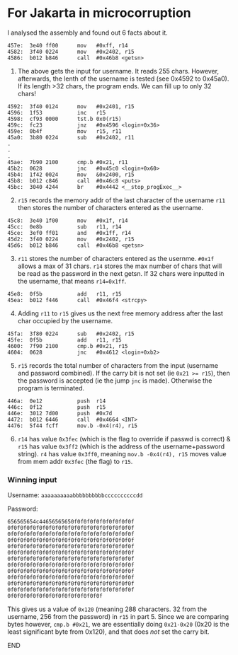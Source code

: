 # For Jakarta in microcorruption

I analysed the assembly and found out 6 facts about it.
```
457e:  3e40 ff00      mov	#0xff, r14
4582:  3f40 0224      mov	#0x2402, r15
4586:  b012 b846      call	#0x46b8 <getsn>
```
1) The above gets the input for username. It reads 255 chars. However, afterwards, the lenth of the username is tested (see 0x4592 to 0x45a0). If its length >32 chars, the program ends. We can fill up to only 32 chars!
```
4592:  3f40 0124      mov	#0x2401, r15
4596:  1f53           inc	r15
4598:  cf93 0000      tst.b	0x0(r15)
459c:  fc23           jnz	#0x4596 <login+0x36>
459e:  0b4f           mov	r15, r11
45a0:  3b80 0224      sub	#0x2402, r11
.
.
.
45ae:  7b90 2100      cmp.b	#0x21, r11
45b2:  0628           jnc	#0x45c0 <login+0x60>
45b4:  1f42 0024      mov	&0x2400, r15
45b8:  b012 c846      call	#0x46c8 <puts>
45bc:  3040 4244      br	#0x4442 <__stop_progExec__>
```
2) `r15` records the memory addr of the last character of the username
`r11` then stores the number of characters entered as the username.
```
45c8:  3e40 1f00      mov	#0x1f, r14
45cc:  0e8b           sub	r11, r14
45ce:  3ef0 ff01      and	#0x1ff, r14
45d2:  3f40 0224      mov	#0x2402, r15
45d6:  b012 b846      call	#0x46b8 <getsn>
```
3) `r11` stores the number of characters entered as the usernme. `#0x1f` allows a max of 31 chars. `r14` stores the max number of chars that will be read as the password in the next getsn.
If 32 chars were inputted in the username, that means `r14=0x1ff`.
```
45e8:  0f5b           add	r11, r15
45ea:  b012 f446      call	#0x46f4 <strcpy>
```
4) Adding `r11` to `r15` gives us the next free memory address after the last char occupied by the username.
```
45fa:  3f80 0224      sub	#0x2402, r15
45fe:  0f5b           add	r11, r15
4600:  7f90 2100      cmp.b	#0x21, r15
4604:  0628           jnc	#0x4612 <login+0xb2>
```
5) `r15` records the total number of characters from the input (username and password combined). If the carry bit is not set (ie `0x21 >= r15`), then the password is accepted (ie the jump `jnc` is made). Otherwise the program is terminated.
```
446a:  0e12           push	r14
446c:  0f12           push	r15
446e:  3012 7d00      push	#0x7d
4472:  b012 6446      call	#0x4664 <INT>
4476:  5f44 fcff      mov.b	-0x4(r4), r15
```
6) `r14` has value `0x3fec` (which is the flag to override if passwd is correct) & `r15` has value `0x3ff2` (which is the address of the username+password string).
`r4` has value `0x3ff0`, meaning `mov.b	-0x4(r4), r15` moves value from mem addr `0x3fec` (the flag) to `r15`.

### Winning input

Username:
```aaaaaaaaaabbbbbbbbbbccccccccccdd```

Password:
```
656565654c44656565650f0f0f0f0f0f0f0f0f0f
0f0f0f0f0f0f0f0f0f0f0f0f0f0f0f0f0f0f0f0f
0f0f0f0f0f0f0f0f0f0f0f0f0f0f0f0f0f0f0f0f
0f0f0f0f0f0f0f0f0f0f0f0f0f0f0f0f0f0f0f0f
0f0f0f0f0f0f0f0f0f0f0f0f0f0f0f0f0f0f0f0f
0f0f0f0f0f0f0f0f0f0f0f0f0f0f0f0f0f0f0f0f
0f0f0f0f0f0f0f0f0f0f0f0f0f0f0f0f0f0f0f0f
0f0f0f0f0f0f0f0f0f0f0f0f0f0f0f0f0f0f0f0f
0f0f0f0f0f0f0f0f0f0f0f0f0f0f0f0f0f0f0f0f
0f0f0f0f0f0f0f0f0f0f0f0f0f0f0f0f0f0f0f0f
0f0f0f0f0f0f0f0f0f0f0f0f0f0f0f0f0f0f0f0f
0f0f0f0f0f0f0f0f0f0f0f0f0f0f0f0f0f0f0f0f
0f0f0f0f0f0f0f0f0f0f0f0f0f0f0f
```

This gives us a value of `0x120` (meaning 288 characters. 32 from the username, 256 from the password) in `r15` in part 5. Since we are comparing bytes however, `cmp.b	#0x21`, we are essentially doing `0x21-0x20` (0x20 is the least significant byte from 0x120), and that does *not* set the carry bit.

END

